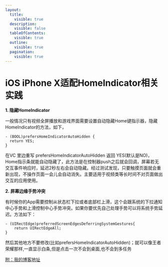 ```yaml
---
layout:
  title:
    visible: true
  description:
    visible: false
  tableOfContents:
    visible: true
  outline:
    visible: true
  pagination:
    visible: true
---
```


# iOS iPhone X适配HomeIndicator相关实践

**1. 隐藏HomeIndicator**

一般情况只有视频全屏播放和游戏界面需要设置自动隐藏Home键指示器，隐藏HomeIndicator的方法，如下，

```
- (BOOL)prefersHomeIndicatorAutoHidden {
  return YES;
}
```

在VC 里边重写 prefersHomeIndicatorAutoHidden 返回 YES(默认是NO)，Home指示条就能自动隐藏了，此方法是在控制器push之后就会回调，屏幕若无交互事件响应时，延迟2秒左右会自动隐藏。经过测试发现，只要触摸页面就会重新出现，不操作页面一会儿会自动消失。主要适用于视频类等长时间不对页面做出交互的应用使用。

**2. 屏幕边缘手势冲突**

有时候你的App需要控制从状态栏下拉或者底部栏上滑，这个会跟系统的下拉通知中心手势和上滑控制中心手势冲突。如果你要优先自己处理手势可以将系统手势延迟。方法如下：

```
- (UIRectEdge)preferredScreenEdgesDeferringSystemGestures{
    return UIRectEdgeAll;
}
```

然后其他地方不要修改(比如prefersHomeIndicatorAutoHidden)；就可以像王者荣耀那样,一直显示白条,但是点击一次不会到桌面,也不会到多任务

[附：我的博客地址](https://gsl201600.github.io/2019/03/06/iOSiPhoneX%E9%80%82%E9%85%8DHomeIndicator%E7%9B%B8%E5%85%B3%E5%AE%9E%E8%B7%B5/)

